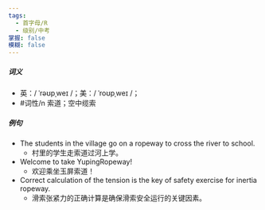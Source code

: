 ```yaml
---
tags:
  - 首字母/R
  - 级别/中考
掌握: false
模糊: false
---
```

##### 词义
- 英：/ ˈrəʊpˌweɪ /；美：/ ˈroʊpˌweɪ /；
- #词性/n 索道；空中缆索
##### 例句
- The students in the village go on a ropeway to cross the river to school.
	- 村里的学生走索道过河上学。
- Welcome to take YupingRopeway!
	- 欢迎乘坐玉屏索道！
- Correct calculation of the tension is the key of safety exercise for inertia ropeway.
	- 滑索张紧力的正确计算是确保滑索安全运行的关键因素。
